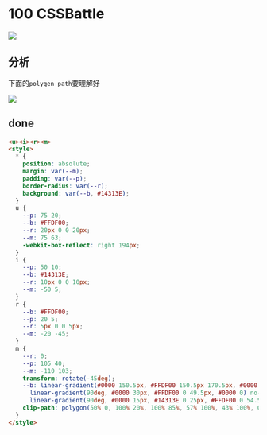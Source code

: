 # 100 CSSBattle

![](https://raw.githubusercontent.com/sari3l/css_battle/main/media/16784165859051/16784165926748.png)

## 分析

下面的`polygen path`要理解好

![](https://raw.githubusercontent.com/sari3l/css_battle/main/media/16784165859051/16784207129991.jpg)

## done

```html
<u><i><r><m>
<style>
  * {
    position: absolute;
    margin: var(--m);
    padding: var(--p);
    border-radius: var(--r);
    background: var(--b, #14313E);
  }
  u {
    --p: 75 20;
    --b: #FFDF00;
    --r: 20px 0 0 20px;
    --m: 75 63;
    -webkit-box-reflect: right 194px;
  }
  i {
    --p: 50 10;
    --b: #14313E;
    --r: 10px 0 0 10px;
    --m: -50 5;
  }
  r {
    --b: #FFDF00;
    --p: 20 5;
    --r: 5px 0 0 5px;
    --m: -20 -45;
  }
  m {
    --r: 0;
    --p: 105 40;
    --m: -110 103;
    transform: rotate(-45deg);
    --b: linear-gradient(#0000 150.5px, #FFDF00 150.5px 170.5px, #0000 0),
      linear-gradient(90deg, #0000 30px, #FFDF00 0 49.5px, #0000 0) no-repeat 0 170px,
      linear-gradient(90deg, #0000 15px, #14313E 0 25px, #FFDF00 0 54.5px, #14313E 0 65px, #0000 0) no-repeat 0 -58px;
    clip-path: polygon(50% 0, 100% 20%, 100% 85%, 57% 100%, 43% 100%, 0 85%, 0 20%)
  }
</style>
```